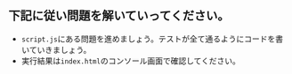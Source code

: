 ## 下記に従い問題を解いていってください。 

* `script.js`にある問題を進めましょう。テストが全て通るようにコードを書いていきましょう。
* 実行結果は`index.html`のコンソール画面で確認してください。
